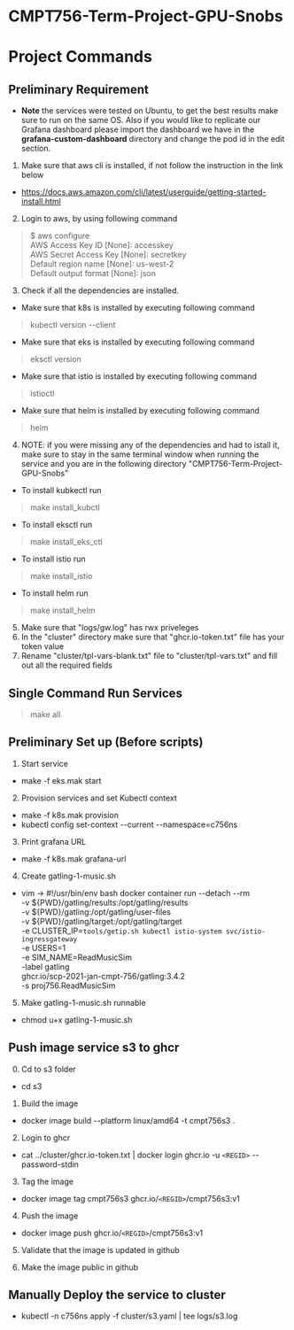 # CMPT756-Term-Project-GPU-Snobs

# Project Commands

## Preliminary Requirement
- **Note** the services were tested on Ubuntu, to get the best results make sure to run on the same OS. Also if you would like to replicate our Grafana dashboard please import the dashboard we have in the **grafana-custom-dashboard** directory and change the pod id in the edit section.
1. Make sure that aws cli is installed, if not follow the instruction in the link below
  - https://docs.aws.amazon.com/cli/latest/userguide/getting-started-install.html
2. Login to aws, by using following command
> $ aws configure <br>
AWS Access Key ID [None]: accesskey <br>
AWS Secret Access Key [None]: secretkey <br>
Default region name [None]: us-west-2 <br>
Default output format [None]: json
3. Check if all the dependencies are installed.
- Make sure that k8s is installed by executing following command
>kubectl version --client
- Make sure that eks is installed by executing following command
>eksctl version
- Make sure that istio is installed by executing following command
>istioctl
- Make sure that helm is installed by executing following command
> helm
4. NOTE: if you were missing any of the dependencies and had to istall it, make sure to stay in the same terminal window when running the service and you are in the following directory "CMPT756-Term-Project-GPU-Snobs"
- To install kubkectl run
> make install_kubctl
- To install eksctl run
> make install_eks_ctl
- To install istio run
> make install_istio
- To install helm run
> make install_helm

5. Make sure that "logs/gw.log" has rwx priveleges
6. In the "cluster" directory make sure that "ghcr.io-token.txt" file has your token value
7. Rename "cluster/tpl-vars-blank.txt" file to "cluster/tpl-vars.txt" and fill out all the required fields

## Single Command Run Services
> make all

## Preliminary Set up (Before scripts)
1. Start service
  - make -f eks.mak start

2. Provision services and set Kubectl context
  - make -f k8s.mak provision
  - kubectl config set-context --current --namespace=c756ns

3. Print grafana URL
  - make -f k8s.mak grafana-url

4. Create gatling-1-music.sh
  - vim -> 
    #!/usr/bin/env bash
    docker container run --detach --rm \
      -v ${PWD}/gatling/results:/opt/gatling/results \
      -v ${PWD}/gatling:/opt/gatling/user-files \
      -v ${PWD}/gatling/target:/opt/gatling/target \
      -e CLUSTER_IP=`tools/getip.sh kubectl istio-system svc/istio-ingressgateway` \
      -e USERS=1 \
      -e SIM_NAME=ReadMusicSim \
      -label gatling \
      ghcr.io/scp-2021-jan-cmpt-756/gatling:3.4.2 \
      -s proj756.ReadMusicSim

5. Make gatling-1-music.sh runnable
  - chmod u+x gatling-1-music.sh


## Push image service s3 to ghcr

0. Cd to s3 folder
  - cd s3

1. Build the image
  - docker image build --platform linux/amd64 -t cmpt756s3 .

2. Login to ghcr
  - cat ../cluster/ghcr.io-token.txt | docker login ghcr.io -u `<REGID>` --password-stdin

3. Tag the image
  - docker image tag cmpt756s3 ghcr.io/`<REGID>`/cmpt756s3:v1

4. Push the image
  - docker image push ghcr.io/`<REGID>`/cmpt756s3:v1

5. Validate that the image is updated in github

6. Make the image public in github

## Manually Deploy the service to cluster

  - kubectl -n c756ns apply -f cluster/s3.yaml | tee logs/s3.log
